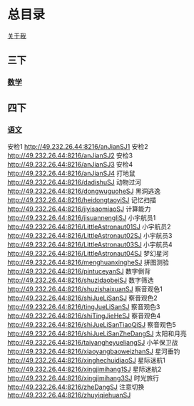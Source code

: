 #  总目录
[关于我](about.md)

## 三下

### [数学](./learning/三下/math.md)

## 四下

### [语文](./learning/四下/chinese.md)

安检1				http://49.232.26.44:8216/anJianSJ1
安检2				http://49.232.26.44:8216/anJianSJ2
安检3				http://49.232.26.44:8216/anJianSJ3
安检4				http://49.232.26.44:8216/anJianSJ4
打地鼠				http://49.232.26.44:8216/dadishuSJ
动物过河				http://49.232.26.44:8216/dongwuguoheSJ
黑洞逃逸				http://49.232.26.44:8216/heidongtaoyiSJ
记忆扫描				http://49.232.26.44:8216/jiyisaomiaoSJ
计算能力				http://49.232.26.44:8216/jisuannengliSJ
小宇航员1			http://49.232.26.44:8216/LittleAstronaut01SJ
小宇航员2			http://49.232.26.44:8216/LittleAstronaut02SJ
小宇航员3			http://49.232.26.44:8216/LittleAstronaut03SJ
小宇航员4			http://49.232.26.44:8216/LittleAstronaut04SJ
梦幻星河				http://49.232.26.44:8216/menghuanxingheSJ
拼图测验				http://49.232.26.44:8216/pintuceyanSJ
数字倒背				http://49.232.26.44:8216/shuzidaobeiSJ
数字筛选				http://49.232.26.44:8216/shuzishaixuanSJ
察音观色1			http://49.232.26.44:8216/shiJueLiSanSJ
察音观色2			http://49.232.26.44:8216/tingJueLiSanSJ
察音观色3			http://49.232.26.44:8216/shiTingJieHeSJ
察音观色4			http://49.232.26.44:8216/shiJueLiSanTiaoQiSJ
察音观色5			http://49.232.26.44:8216/shiJueLiSanZheDangSJ
太阳和月亮			http://49.232.26.44:8216/taiyangheyueliangSJ
小羊保卫战			http://49.232.26.44:8216/xiaoyangbaoweizhanSJ
星河垂钓				http://49.232.26.44:8216/xinghechuidiaoSJ
星际迷航1			http://49.232.26.44:8216/xingjimihang1SJ
星际迷航2			http://49.232.26.44:8216/xingjimihang3SJ 
时光旅行				http://49.232.26.44:8216/zheDangSJ
注意切换				http://49.232.26.44:8216/zhuyiqiehuanSJ
